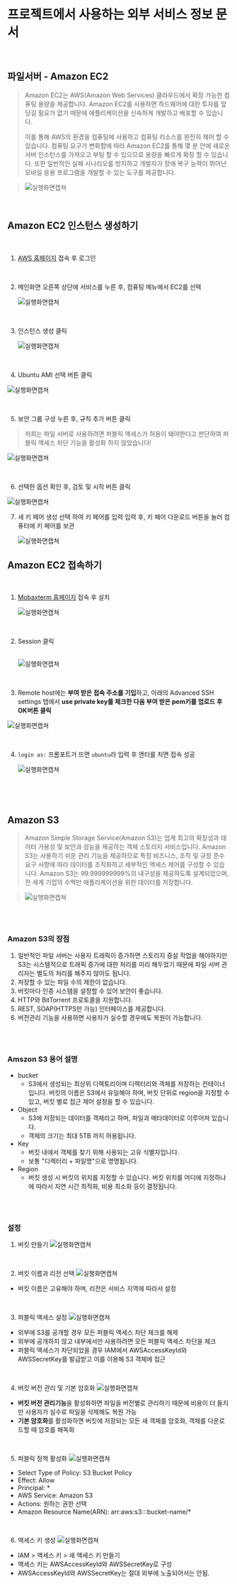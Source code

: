 # 프로젝트에서 사용하는 외부 서비스 정보 문서

<br>

## 파일서버 - Amazon EC2

> Amazon EC2는 AWS(Amazon Web Services) 클라우드에서 확장 가능한 컴퓨팅 용량을 제공합니다. Amazon EC2를 사용하면 하드웨어에 대한 투자를 앞당길 필요가 없기 때문에 애플리케이션을 신속하게 개발하고 배포할 수 있습니다.
>
> 이를 통해 AWS의 환경을 컴퓨팅에 사용하고 컴퓨팅 리소스를 완전히 제어 할 수 있습니다. 컴퓨팅 요구가 변화함에 따라 Amazon EC2를 통해 몇 분 안에 새로운 서버 인스턴스를 가져오고 부팅 할 수 있으므로 용량을 빠르게 확장 할 수 있습니다. 또한 일반적인 실패 시나리오를 방지하고 개발자가 장애 복구 능력이 뛰어난 모바일 응용 프로그램을 개발할 수 있는 도구를 제공합니다.

> ![실행화면캡쳐](./assets/aws01.png)

<br>

## Amazon EC2 인스턴스 생성하기

<br>

1. [AWS 홈페이지](https://aws.amazon.com/) 접속 후 로그인

   <br>

2. 메인화면 오른쪽 상단에 서비스를 누른 후, 컴퓨팅 메뉴에서 EC2를 선택

   ![실행화면캡쳐](./assets/aws02.png)

   <br>

3. 인스턴스 생성 클릭

   ![실행화면캡쳐](./assets/aws03.png)

   <br>

4. Ubuntu AMI 선택 버튼 클릭

![실행화면캡쳐](./assets/aws04.png)

<br>

5. 보안 그룹 구성 누른 후, 규칙 추가 버튼 클릭

> 저희는 파일 서버로 사용하려면 퍼블릭 액세스가 허용이 돼야한다고 판단하여 퍼블릭 액세스 차단 기능을 활성화 하지 않았습니다!

![실행화면캡쳐](./assets/aws05.png)

<br>

6. 선택한 옵션 확인 후, 검토 및 시작 버튼 클릭

![실행화면캡쳐](./assets/aws06.png)
<br>

7. 새 키 페어 생성 선택 하여 키 페어를 입력 입력 후, 키 페어 다운로드 버튼을 눌러 컴퓨터에 키 페어를 보관

   ![실행화면캡쳐](./assets/aws07.png)<br>

## Amazon EC2 접속하기

<br>

1. [Mobaxterm 홈페이지](https://mobaxterm.mobatek.net/) 접속 후 설치

   ![실행화면캡쳐](./assets/aws08.png)

   <br>

2. Session 클릭

   <br> ![실행화면캡쳐](./assets/aws09.png)

   <br>

3. Remote host에는 **부여 받은 접속 주소를 기입**하고, 아래의 Advanced SSH settings 탭에서 **use private key를 체크한 다음 부여 받은 pem키를 업로드 후 OK버튼 클릭**

![실행화면캡쳐](./assets/aws10.png)

   <br>

4. `login as:` 프롬포트가 뜨면 `ubuntu`라 입력 후 엔터를 치면 접속 성공

   ![실행화면캡쳐](./assets/aws11.png)

   <br>

<br>

## Amazon S3

> Amazon Simple Storage Service(Amazon S3)는 업계 최고의 확장성과 데이터 가용성 및 보안과 성능을 제공하는 객체 스토리지 서비스입니다. Amazon S3는 사용하기 쉬운 관리 기능을 제공하므로 특정 비즈니스, 조직 및 규정 준수 요구 사항에 따라 데이터를 조직화하고 세부적인 액세스 제어를 구성할 수 있습니다. Amazon S3는 99.999999999%의 내구성을 제공하도록 설계되었으며, 전 세계 기업의 수백만 애플리케이션을 위한 데이터를 저장합니다.

> ![실행화면캡쳐](./assets/s301.PNG)

<br><br>

### Amazon S3의 장점

1. 일반적인 파일 서버는 사용자 트래픽이 증가하면 스토리지 증설 작업을 해야하지만 S3는 시스템적으로 트래픽 증가에 대한 처리를 미리 해두었기 때문에 파일 서버 관리자는 별도의 처리를 해주지 않아도 됩니다.
2. 저장할 수 있는 파일 수의 제한이 없습니다.
3. 버킷마다 인증 시스템을 설정할 수 있어 보안이 좋습니다.
4. HTTP와 BitTorrent 프로토콜을 지원합니다.
5. REST, SOAP(HTTPS만 가능) 인터페이스를 제공합니다.
6. 버전관리 기능을 사용하면 사용자가 실수할 경우에도 복원이 가능합니다.

<br><br>

### Amszon S3 용어 설명

- bucket
  - S3에서 생성되는 최상위 디렉토리이며 디렉터리와 객체를 저장하는 컨테이너입니다. 버킷의 이름은 S3에서 유일해야 하며, 버킷 단위로 region을 지정할 수 있고, 버킷 별로 접근 제어 설정을 할 수 있습니다.
- Object
  - S3에 저장되는 데이터를 객체라고 하며, 파일과 메타데이터로 이루어져 있습니다.
  - 객체의 크기는 최대 5TB 까지 허용됩니다.
- Key
  - 버킷 내에서 객체를 찾기 위해 사용되는 고유 식별자입니다.
  - 보통 "디렉터리 + 파일명"으로 명명됩니다.
- Region
  - 버킷 생성 시 버킷의 위치를 지정할 수 있습니다. 버킷 위치를 어디에 지정하냐에 따라서 지연 시간 최적화, 비용 최소화 등이 결정됩니다.

<br><br>

### 설정

1. 버킷 만들기
   ![실행화면캡쳐](./assets/bucket.png)

<br/>

2. 버킷 이름과 리전 선택
   ![실행화면캡쳐](./assets/bucket2.png)

- 버킷 이름은 고유해야 하며, 리전은 서비스 지역에 따라서 설정

<br/>

3. 퍼블릭 액세스 설정
   ![실행화면캡쳐](./assets/bucket3.png)

- 외부에 S3를 공개할 경우 모든 퍼블릭 액세스 차단 체크를 해제
- 외부에 공개하지 않고 내부에서만 사용하려면 모든 퍼블릭 액세스 차단을 체크
- 퍼블릭 액세스가 차단되었을 경우 IAM에서 AWSAccessKeyId와 AWSSecretKey를 발급받고 이를 이용해 S3 객체에 접근

<br/>

4. 버킷 버전 관리 및 기본 암호화
   ![실행화면캡쳐](./assets/bucket4.png)

- **버킷 버전 관리기능**을 활성화하면 파일을 버전별로 관리하기 때문에 비용이 더 들지만 사용자가 실수로 파일을 삭제해도 복원 가능
- **기본 암호화**를 활성화하면 버킷에 저장되는 모든 새 객체를 암호화, 객체를 다운로드할 때 암호를 해독화

<br/>

5. 퍼블릭 정책 활성화
   ![실행화면캡쳐](./assets/bucket5.png)

- Select Type of Policy: S3 Bucket Policy
- Effect: Allow
- Principal: \*
- AWS Service: Amazon S3
- Actions: 원하는 권한 선택
- Amazon Resource Name(ARN): arr:aws:s3:::bucket-name/\*

<br/>

6. 액세스 키 생성
   ![실행화면캡쳐](./assets/iam.png)

- IAM > 액세스 키 > 새 액세스 키 만들기
- 액세스 키는 AWSAccessKeyId와 AWSSecretKey로 구성
- AWSAccessKeyId와 AWSSecretKey는 절대 외부에 노출되어서는 안됨.

<br>
